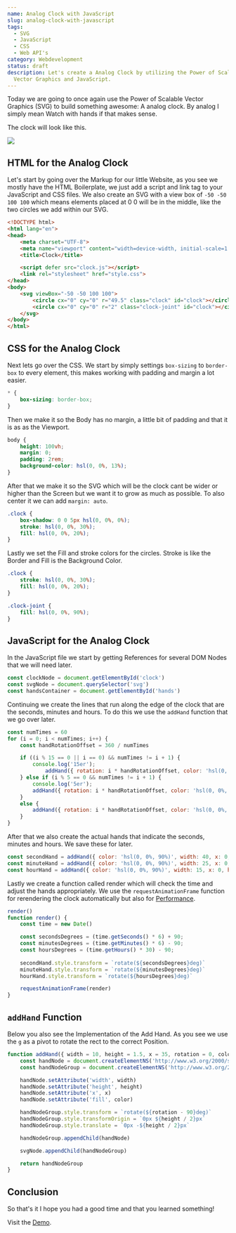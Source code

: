 ```yaml
---
name: Analog Clock with JavaScript
slug: analog-clock-with-javascript
tags:
  - SVG
  - JavaScript
  - CSS
  - Web API's
category: Webdevelopment
status: draft
description: Let's create a Analog Clock by utilizing the Power of Scalable
  Vector Graphics and JavaScript.
---
```


<!--
Notes:
- HTML Structure
- CSS Styling
	- Fill
	- Stroke
	- Max -Width and Height
- JavaScript
	- Setup 
	- Add Hand Function
	- Render Function 
		- Animation Callback: https://maximmaeder.com/animations-with-javascript/#why-do-we-use-requestanimationframe
- Add Other Articles where i used SVG -> New SVG Tag
-->

Today we are going to once again use the Power of Scalable Vector Graphics (SVG) to build something awesome: A analog clock. By analog I simply mean Watch with hands if that makes sense.

The clock will look like this.

![](https://i.imgur.com/S9g2hvb.png)


## HTML for the Analog Clock

Let's start by going over the Markup for our little Website, as you see we mostly have the HTML Boilerplate, we just add a script and link tag to your JavaScript and CSS files. We also create an SVG with a view box of `-50 -50 100 100` which means elements placed at 0 0 will be in the middle, like the two circles we add within our SVG.

```html
<!DOCTYPE html>
<html lang="en">
<head>
    <meta charset="UTF-8">
    <meta name="viewport" content="width=device-width, initial-scale=1.0">
    <title>Clock</title>

    <script defer src="clock.js"></script>
    <link rel="stylesheet" href="style.css">
</head>
<body>
    <svg viewBox="-50 -50 100 100">
        <circle cx="0" cy="0" r="49.5" class="clock" id="clock"></circle>
        <circle cx="0" cy="0" r="2" class="clock-joint" id="clock"></circle>
    </svg>
</body>
</html>
```

## CSS for the Analog Clock

Next lets go over the CSS. We start by simply settings `box-sizing` to `border-box` to every element,  this makes working with padding and margin a lot easier.

```css
* {
    box-sizing: border-box;
}
```


Then we make it so the Body has no margin, a little bit of padding and that it is as as the Viewport.

```css
body {
    height: 100vh;
    margin: 0;
    padding: 2rem;
    background-color: hsl(0, 0%, 13%);
}
```

After that we make it so the SVG which will be the clock cant be wider or higher than the Screen but we want it to grow as much as possible. To also center it we can add `margin: auto`.

```css
.clock {
    box-shadow: 0 0 5px hsl(0, 0%, 0%);
    stroke: hsl(0, 0%, 30%);
    fill: hsl(0, 0%, 20%);
}
```

Lastly we set the Fill and stroke colors for the circles. Stroke is like the Border and Fill is the Background Color.

```css
.clock {
    stroke: hsl(0, 0%, 30%);
    fill: hsl(0, 0%, 20%);
}

.clock-joint {
    fill: hsl(0, 0%, 90%);
}
```

## JavaScript for the Analog Clock

In the JavaScript file we start by getting References for several DOM Nodes that we will need later.

```js
const clockNode = document.getElementById('clock')
const svgNode = document.querySelector('svg')
const handsContainer = document.getElementById('hands')
```

Continuing we create the lines that run along the edge of the clock that are the seconds, minutes and hours. To do this we use the `addHand` function that we go over later.

```js
const numTimes = 60
for (i = 0; i < numTimes; i++) {
    const handRotationOffset = 360 / numTimes

    if ((i % 15 == 0 || i == 0) && numTimes != i + 1) {
        console.log('15er');
	        addHand({ rotation: i * handRotationOffset, color: 'hsl(0, 0%, 80%)', width: 15 })
    } else if (i % 5 == 0 && numTimes != i + 1) {
        console.log('5er');
        addHand({ rotation: i * handRotationOffset, color: 'hsl(0, 0%, 40%)', width: 12 })
    }
    else {
        addHand({ rotation: i * handRotationOffset, color: 'hsl(0, 0%, 30%)' })
    }
}
```


After that we also create the actual hands that indicate the seconds, minutes and hours. We save these for later.

```js
const secondHand = addHand({ color: 'hsl(0, 0%, 90%)', width: 40, x: 0, height: 1 })
const minuteHand = addHand({ color: 'hsl(0, 0%, 90%)', width: 25, x: 0, height: 1.5 })
const hourHand = addHand({ color: 'hsl(0, 0%, 90%)', width: 15, x: 0, height: 2 })
```

Lastly we create a function called render which will check the time and adjust the hands appropriately. We use the `requestAnimationFrame` function for rerendering the clock automatically but also for [Performance](https://maximmaeder.com/animations-with-javascript/#why-do-we-use-requestanimationframe).

```js
render()
function render() {
    const time = new Date()

    const secondsDegrees = (time.getSeconds() * 6) + 90;
    const minutesDegrees = (time.getMinutes() * 6) - 90;
    const hoursDegrees = (time.getHours() * 30) - 90;
    
    secondHand.style.transform = `rotate(${secondsDegrees}deg)`
    minuteHand.style.transform = `rotate(${minutesDegrees}deg)`
    hourHand.style.transform = `rotate(${hoursDegrees}deg)`

    requestAnimationFrame(render)
}
```
## `addHand` Function

Below you also see the Implementation of the Add Hand. As you see we use the `g` as a pivot to rotate the rect to the correct Position.

```js
function addHand({ width = 10, height = 1.5, x = 35, rotation = 0, color = 'black' } = {}) {
    const handNode = document.createElementNS('http://www.w3.org/2000/svg', 'rect')
    const handNodeGroup = document.createElementNS('http://www.w3.org/2000/svg', 'g')

    handNode.setAttribute('width', width)
    handNode.setAttribute('height', height)
    handNode.setAttribute('x', x)
    handNode.setAttribute('fill', color)

    handNodeGroup.style.transform = `rotate(${rotation - 90}deg)`
    handNodeGroup.style.transformOrigin = `0px ${height / 2}px`
    handNodeGroup.style.translate = `0px -${height / 2}px`

    handNodeGroup.appendChild(handNode)

    svgNode.appendChild(handNodeGroup)

    return handNodeGroup
}
```

## Conclusion

So that's it I hope you had a good time and that you learned something!

Visit the [Demo](https://demos.maximmaeder.com/d/analog-clock-with-javascript).